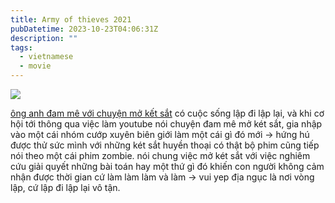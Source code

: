 ```yaml
---
title: Army of thieves 2021
pubDatetime: 2023-10-23T04:06:31Z
description: ""
tags:
  - vietnamese
  - movie
---
```


![](<https://github.com/thuantanphamfilms/garden/raw/main/Army%20of%20Thieves%20(2021)%20poster.png>)

[ông anh đam mê với chuyện mở kết sắt](https://thuantanphamfilms.pages.dev/posts/%C3%B4ng-anh-%C4%91am-m%C3%AA-v%E1%BB%9Bi-chuy%E1%BB%87n-m%E1%BB%9F-k%E1%BA%BFt-s%E1%BA%AFt/) có cuộc sống lập đi lập lại, và khi cơ hội tới thông qua việc làm youtube nói chuyện đam mê mở két sắt, gia nhập vào một cái nhóm cướp xuyên biên giới
làm một cái gì đó mới → hứng hú được thử sức mình với những két sắt huyền thoại có thật
bộ phim cũng tiếp nói theo một cái phim zombie.
nói chung việc mở két sắt với việc nghiêm cứu giải quyết những bài toán hay một thứ gì đó khiến con người không cảm nhận được thời gian cứ làm làm làm và làm → vui
yep địa ngục là nơi vòng lập, cứ lập đi lập lại vô tận.
